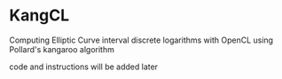 # KangCL
Computing Elliptic Curve interval discrete logarithms with OpenCL using Pollard's kangaroo algorithm

code and instructions will be added later

